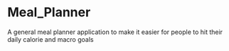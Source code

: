 # Meal_Planner
A general meal planner application to make it easier for people to hit their daily calorie and macro goals

